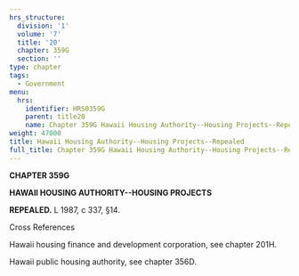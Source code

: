 ```yaml
---
hrs_structure:
  division: '1'
  volume: '7'
  title: '20'
  chapter: 359G
  section: ''
type: chapter
tags:
  - Government
menu:
  hrs:
    identifier: HRS0359G
    parent: title20
    name: Chapter 359G Hawaii Housing Authority--Housing Projects--Repealed
weight: 47000
title: Hawaii Housing Authority--Housing Projects--Repealed
full_title: Chapter 359G Hawaii Housing Authority--Housing Projects--Repealed
---
```

**CHAPTER 359G**

**HAWAII HOUSING AUTHORITY--HOUSING PROJECTS**

**REPEALED.** L 1987, c 337, §14.

Cross References

Hawaii housing finance and development corporation, see chapter 201H.

Hawaii public housing authority, see chapter 356D.